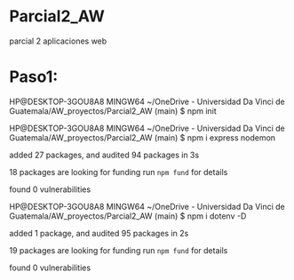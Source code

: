 # Parcial2_AW
parcial 2 aplicaciones web


# Paso1:
HP@DESKTOP-3GOU8A8 MINGW64 ~/OneDrive - Universidad Da Vinci de Guatemala/AW_proyectos/Parcial2_AW (main)
$ npm init

HP@DESKTOP-3GOU8A8 MINGW64 ~/OneDrive - Universidad Da Vinci de Guatemala/AW_proyectos/Parcial2_AW (main)
$ npm i express nodemon

added 27 packages, and audited 94 packages in 3s

18 packages are looking for funding
  run `npm fund` for details

found 0 vulnerabilities

HP@DESKTOP-3GOU8A8 MINGW64 ~/OneDrive - Universidad Da Vinci de Guatemala/AW_proyectos/Parcial2_AW (main)
$ npm i dotenv -D

added 1 package, and audited 95 packages in 2s

19 packages are looking for funding
  run `npm fund` for details

found 0 vulnerabilities
